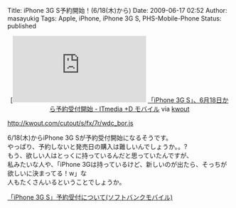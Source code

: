 Title: iPhone 3G S予約開始！(6/18(木)から)
Date: 2009-06-17 02:52
Author: masayukig
Tags: Apple, iPhone, iPhone 3G S, PHS-Mobile-Phone
Status: published

<div id="kwout_sfx7rwdc" class="kwout" style="text-align:center;">

[![http://plusd.itmedia.co.jp/mobile/articles/0906/16/news086.html](http://kwout.com/cutout/s/fx/7r/wdc_bor.jpg "「iPhone 3G S」、6月18日から予約受付開始 - ITmedia +D モバイル"){width="522"
height="82"}](http://plusd.itmedia.co.jp/mobile/articles/0906/16/news086.html)
[「iPhone 3G S」、6月18日から予約受付開始 - ITmedia +D
モバイル](http://plusd.itmedia.co.jp/mobile/articles/0906/16/news086.html)
via [kwout](http://itmedia.kwout.com/quote/sfx7rwdc)

</div>

<http://kwout.com/cutout/s/fx/7r/wdc_bor.js>

6/18(木)からiPhone 3G Sが予約受付開始になるそうです。  
やっぱり、予約しないと発売日の購入は難しいんでしょうか。。?  
もう、欲しい人はとっくに持っているんだと思っていたんですが、  
私みたいな人や、「iPhone
3Gは持っているけど、新しいのが出たら、そっちが欲しいに決まってる！w」な  
人もたくさんいるということでしょうか。

[「iPhone 3G
S」予約受付について(ソフトバンクモバイル)](http://mb.softbank.jp/mb/iphone/iphone_3g_s/reservation.html)
